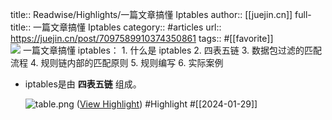 title:: Readwise/Highlights/一篇文章搞懂 Iptables
author:: [[juejin.cn]]
full-title:: 一篇文章搞懂 Iptables
category:: #articles
url:: https://juejin.cn/post/7097589910374350861
tags:: #[[favorite]]  
![](https://readwise-assets.s3.amazonaws.com/static/images/article4.6bc1851654a0.png)
一篇文章搞懂 iptables： 1. 什么是 iptables 2. 四表五链 3. 数据包过滤的匹配流程 4. 规则链内部的匹配原则 5. 规则编写 6. 实际案例

- iptables是由 **四表五链** 组成。
  
  ![table.png](https://p1-juejin.byteimg.com/tos-cn-i-k3u1fbpfcp/d321032bbe0246869a777fa9991425d4~tplv-k3u1fbpfcp-zoom-in-crop-mark:1512:0:0:0.awebp?) ([View Highlight](https://read.readwise.io/read/01hn9xme7m64mh2fqn1w62xw39)) #Highlight #[[2024-01-29]]